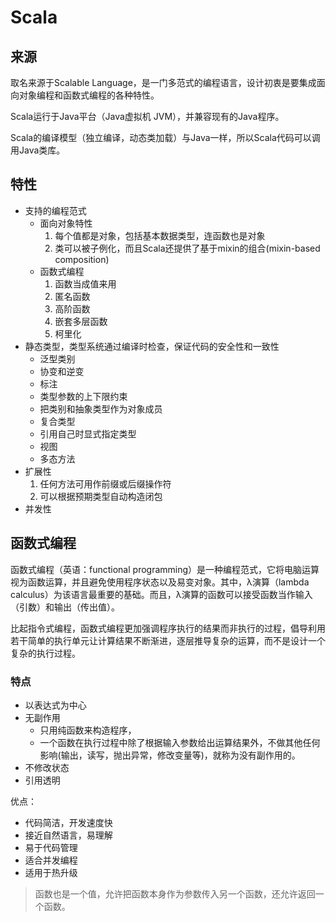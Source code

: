 # Scala

## 来源

取名来源于Scalable Language，是一门多范式的编程语言，设计初衷是要集成面向对象编程和函数式编程的各种特性。

Scala运行于Java平台（Java虚拟机 JVM），并兼容现有的Java程序。

Scala的编译模型（独立编译，动态类加载）与Java一样，所以Scala代码可以调用Java类库。

## 特性

- 支持的编程范式
  - 面向对象特性
    1. 每个值都是对象，包括基本数据类型，连函数也是对象
    2. 类可以被子例化，而且Scala还提供了基于mixin的组合(mixin-based composition)
  - 函数式编程
    1. 函数当成值来用
    2. 匿名函数
    3. 高阶函数
    4. 嵌套多层函数
    5. 柯里化
- 静态类型，类型系统通过编译时检查，保证代码的安全性和一致性
  - 泛型类别
  - 协变和逆变
  - 标注
  - 类型参数的上下限约束
  - 把类别和抽象类型作为对象成员
  - 复合类型
  - 引用自己时显式指定类型
  - 视图
  - 多态方法
- 扩展性
  1. 任何方法可用作前缀或后缀操作符
  2. 可以根据预期类型自动构造闭包
- 并发性

## 函数式编程

函数式编程（英语：functional programming）是一种编程范式，它将电脑运算视为函数运算，并且避免使用程序状态以及易变对象。其中，λ演算（lambda calculus）为该语言最重要的基础。而且，λ演算的函数可以接受函数当作输入（引数）和输出（传出值）。

比起指令式编程，函数式编程更加强调程序执行的结果而非执行的过程，倡导利用若干简单的执行单元让计算结果不断渐进，逐层推导复杂的运算，而不是设计一个复杂的执行过程。

### 特点

- 以表达式为中心
- 无副作用
  - 只用纯函数来构造程序，
  - 一个函数在执行过程中除了根据输入参数给出运算结果外，不做其他任何影响(输出，读写，抛出异常，修改变量等)，就称为没有副作用的。
- 不修改状态
- 引用透明

优点：

- 代码简洁，开发速度快
- 接近自然语言，易理解
- 易于代码管理
- 适合并发编程
- 适用于热升级

> 函数也是一个值，允许把函数本身作为参数传入另一个函数，还允许返回一个函数。

